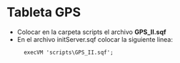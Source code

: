 # Tableta GPS

* Colocar en la carpeta scripts el archivo **GPS_II.sqf**
* En el archivo initServer.sqf colocar la siguiente linea:
  ~~~
    execVM 'scripts\GPS_II.sqf';
  ~~~
